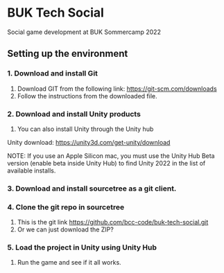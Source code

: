 # BUK Tech Social

Social game development at BUK Sommercamp 2022

## Setting up the environment

### 1. Download and install Git  
1. Download GIT from the following link: https://git-scm.com/downloads
2. Follow the instructions from the downloaded file.


### 2. Download and install Unity products
1. You can also install Unity through the Unity hub
 
Unity download: https://unity3d.com/get-unity/download 

NOTE: If you use an Apple Silicon mac, you must use the Unity Hub Beta version (enable beta inside Unity Hub) to find Unity 2022 in the list of available installs.

### 3. Download and install sourcetree as a git client.
### 4. Clone the git repo in sourcetree
1. This is the git link https://github.com/bcc-code/buk-tech-social.git
2. Or we can just download the ZIP?
### 5. Load the project in Unity using Unity Hub
1. Run the game and see if it all works.
